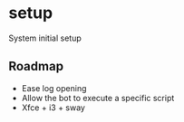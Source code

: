 # setup
System initial setup

## Roadmap
- Ease log opening
- Allow the bot to execute a specific script
- Xfce + i3 + sway
